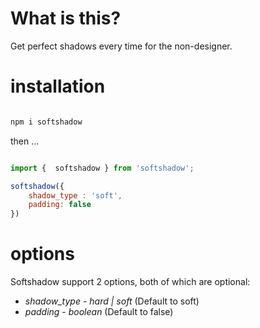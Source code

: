 #  What is this?

Get perfect shadows every time for the non-designer.

# installation

```javascript

npm i softshadow

```

then ...

```javascript

import {  softshadow } from 'softshadow';

softshadow({
    shadow_type : 'soft',
    padding: false
})

```
# options
Softshadow support 2 options, both of which are optional:
* *shadow_type* - _hard | soft_ (Default to soft)
* *padding* - _boolean_ (Default to false)